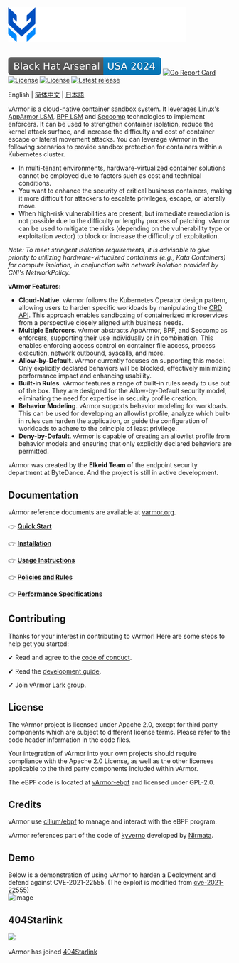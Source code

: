 <div>
    <picture>
        <source media="(prefers-color-scheme: light)" srcset="docs/img/logo.svg" width="400">
        <img src="docs/img/logo-dark.svg" alt="Logo" width="400">
    </picture>
</div>
<br>

![BHArsenalUSA2024](docs/img/BlackHat-Arsenal-USA-2024.svg)
[![Go Report Card](https://goreportcard.com/badge/github.com/bytedance/vArmor)](https://goreportcard.com/report/github.com/bytedance/vArmor)
[![License](https://img.shields.io/badge/License-Apache_2.0-blue.svg)](https://opensource.org/licenses/Apache-2.0)
[![License](https://img.shields.io/badge/license-GPL-blue.svg)](https://opensource.org/license/gpl-2-0)
[![Latest release](https://img.shields.io/github/v/release/bytedance/vArmor)](https://github.com/bytedance/vArmor/releases)

English | [简体中文](README.zh_CN.md) | [日本語](README.ja.md)

vArmor is a cloud-native container sandbox system. It leverages Linux's [AppArmor LSM](https://en.wikipedia.org/wiki/AppArmor), [BPF LSM](https://docs.kernel.org/bpf/prog_lsm.html) and [Seccomp](https://en.wikipedia.org/wiki/Seccomp) technologies to implement enforcers. It can be used to strengthen container isolation, reduce the kernel attack surface, and increase the difficulty and cost of container escape or lateral movement attacks. You can leverage vArmor in the following scenarios to provide sandbox protection for containers within a Kubernetes cluster.
* In multi-tenant environments, hardware-virtualized container solutions cannot be employed due to factors such as cost and technical conditions.
* You want to enhance the security of critical business containers, making it more difficult for attackers to escalate privileges, escape, or laterally move.
* When high-risk vulnerabilities are present, but immediate remediation is not possible due to the difficulty or lengthy process of patching. vArmor can be used to mitigate the risks (depending on the vulnerability type or exploitation vector) to block or increase the difficulty of exploitation.

*Note: To meet stringent isolation requirements, it is advisable to give priority to utilizing hardware-virtualized containers (e.g., Kata Containers) for compute isolation, in conjunction with network isolation provided by CNI's NetworkPolicy.*


**vArmor Features:**
* **Cloud-Native**. vArmor follows the Kubernetes Operator design pattern, allowing users to harden specific workloads by manipulating the [CRD API](https://kubernetes.io/docs/concepts/extend-kubernetes/api-extension/custom-resources/). This approach enables sandboxing of containerized microservices from a perspective closely aligned with business needs.
* **Multiple Enforcers**. vArmor abstracts AppArmor, BPF, and Seccomp as enforcers, supporting their use individually or in combination. This enables enforcing access control on container file access, process execution, network outbound, syscalls, and more.
* **Allow-by-Default**. vArmor currently focuses on supporting this model. Only explicitly declared behaviors will be blocked, effectively minimizing performance impact and enhancing usability.
* **Built-in Rules**. vArmor features a range of built-in rules ready to use out of the box. They are designed for the Allow-by-Default security model, eliminating the need for expertise in security profile creation.
* **Behavior Modeling**. vArmor supports behavior modeling for workloads. This can be used for developing an allowlist profile, analyze which built-in rules can harden the application, or guide the configuration of workloads to adhere to the principle of least privilege.
* **Deny-by-Default**. vArmor is capable of creating an allowlist profile from behavior models and ensuring that only explicitly declared behaviors are permitted.


vArmor was created by the **Elkeid Team** of the endpoint security department at ByteDance. And the project is still in active development.


## Documentation
vArmor reference documents are available at [varmor.org](https://varmor.org).

👉 **[Quick Start](https://www.varmor.org/docs/introduction#quick-start)**

👉 **[Installation](https://www.varmor.org/docs/getting_started/installation)**

👉 **[Usage Instructions](https://www.varmor.org/docs/getting_started/usage_instructions)**

👉 **[Policies and Rules](https://www.varmor.org/docs/guides/policies_and_rules)**

👉 **[Performance Specifications](https://www.varmor.org/docs/guides/performance)**


## Contributing
Thanks for your interest in contributing to vArmor! Here are some steps to help get you started:

✔ Read and agree to the [code of conduct](./CODE_OF_CONDUCT.md).

✔ Read the [development guide](docs/development_guide.md).

✔ Join vArmor [Lark group](https://applink.larkoffice.com/client/chat/chatter/add_by_link?link_token=ae5pfb2d-f8a4-4f0b-b12e-15f24fdaeb24&qr_code=true).


## License

The vArmor project is licensed under Apache 2.0, except for third party components which are subject to different license terms. Please refer to the code header information in the code files.

Your integration of vArmor into your own projects should require compliance with the Apache 2.0 License, as well as the other licenses applicable to the third party components included within vArmor.

The eBPF code is located at [vArmor-ebpf](https://github.com/bytedance/vArmor-ebpf) and licensed under GPL-2.0.


## Credits
vArmor use [cilium/ebpf](https://github.com/cilium/ebpf) to manage and interact with the eBPF program.

vArmor references part of the code of [kyverno](https://github.com/kyverno/kyverno) developed by [Nirmata](https://nirmata.com/).


## Demo
Below is a demonstration of using vArmor to harden a Deployment and defend against CVE-2021-22555. (The exploit is modified from [cve-2021-22555](https://github.com/google/security-research/tree/master/pocs/linux/cve-2021-22555))<br>
![image](test/demo/vulnerability-mitigation/CVE-2021-22555/demo.gif)


## 404Starlink
<img src="https://github.com/knownsec/404StarLink-Project/raw/master/logo.png" width="30%">

vArmor has joined [404Starlink](https://github.com/knownsec/404StarLink)
